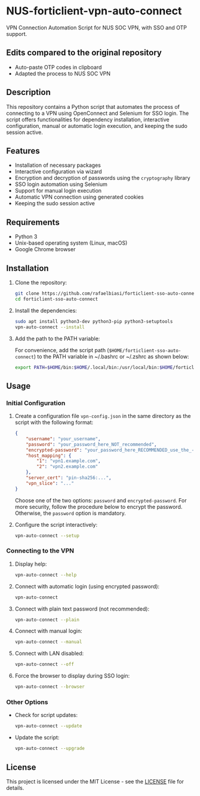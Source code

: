 # NUS-forticlient-vpn-auto-connect

VPN Connection Automation Script for NUS SOC VPN, with SSO and OTP support.

## Edits compared to the original repository
- Auto-paste OTP codes in clipboard
- Adapted the process to NUS SOC VPN

## Description

This repository contains a Python script that automates the process of connecting to a VPN using OpenConnect and Selenium for SSO login. The script offers functionalities for dependency installation, interactive configuration, manual or automatic login execution, and keeping the sudo session active.

## Features

- Installation of necessary packages
- Interactive configuration via wizard
- Encryption and decryption of passwords using the `cryptography` library
- SSO login automation using Selenium
- Support for manual login execution
- Automatic VPN connection using generated cookies
- Keeping the sudo session active

## Requirements

- Python 3
- Unix-based operating system (Linux, macOS)
- Google Chrome browser

## Installation

1. Clone the repository:
    ```bash
    git clone https://github.com/rafaelbiasi/forticlient-sso-auto-connect.git
    cd forticlient-sso-auto-connect
    ```
2. Install the dependencies:
    ```bash
    sudo apt install python3-dev python3-pip python3-setuptools
    vpn-auto-connect --install
    ```
3. Add the path to the PATH variable:
   
   For convenience, add the script path (`$HOME/forticlient-sso-auto-connect`) to the PATH variable in ~/.bashrc or ~/.zshrc as shown below:
   ```sh
   export PATH=$HOME/bin:$HOME/.local/bin:/usr/local/bin:$HOME/forticlient-sso-auto-connect:$PATH
   ```
## Usage

### Initial Configuration

1. Create a configuration file `vpn-config.json` in the same directory as the script with the following format:
    ```json
    {
        "username": "your_username",
        "password": "your_password_here_NOT_recommended",
        "encrypted-password": "your_password_here_RECOMMENDED_use_the_--setup_option",
        "host_mapping": {
            "1": "vpn1.example.com",
            "2": "vpn2.example.com"
        },
        "server_cert": "pin-sha256:...",
        "vpn_slice": "..."
    }
    ```
   Choose one of the two options: `password` and `encrypted-password`. For more security, follow the procedure below to encrypt the password. Otherwise, the `password` option is mandatory.

2. Configure the script interactively:
    ```bash
    vpn-auto-connect --setup
    ```

### Connecting to the VPN
1. Display help:
    ```bash
    vpn-auto-connect --help
    ```
    
2. Connect with automatic login (using encrypted password):
    ```bash
    vpn-auto-connect
    ```

3. Connect with plain text password (not recommended):
    ```bash
    vpn-auto-connect --plain
    ```

4. Connect with manual login:
    ```bash
    vpn-auto-connect --manual
    ```

5. Connect with LAN disabled:
    ```bash
    vpn-auto-connect --off
    ```

6. Force the browser to display during SSO login:
    ```bash
    vpn-auto-connect --browser
    ```

### Other Options

- Check for script updates:
    ```bash
    vpn-auto-connect --update
    ```

- Update the script:
    ```bash
    vpn-auto-connect --upgrade
    ```

## License

This project is licensed under the MIT License - see the [LICENSE](LICENSE) file for details.
